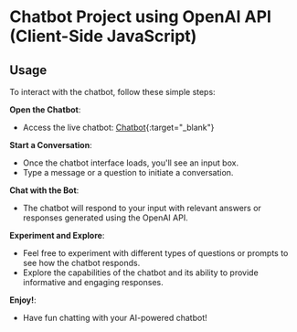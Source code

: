
# Chatbot Project using OpenAI API (Client-Side JavaScript)

## Usage

To interact with the chatbot, follow these simple steps:

  **Open the Chatbot**:

   - Access the live chatbot: [Chatbot](https://himanshudhingra2003.github.io/Chatbot1/index.html){:target="_blank"}

  **Start a Conversation**:

   - Once the chatbot interface loads, you'll see an input box.
   - Type a message or a question to initiate a conversation.

  **Chat with the Bot**:

   - The chatbot will respond to your input with relevant answers or responses generated using the OpenAI API.

  **Experiment and Explore**:

   - Feel free to experiment with different types of questions or prompts to see how the chatbot responds.
   - Explore the capabilities of the chatbot and its ability to provide informative and engaging responses.

  **Enjoy!**:

   - Have fun chatting with your AI-powered chatbot!



